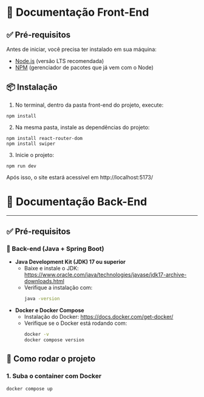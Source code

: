 # 🚗 Documentação Front-End

## ✅ Pré-requisitos

Antes de iniciar, você precisa ter instalado em sua máquina:

- [Node.js](https://nodejs.org/) (versão LTS recomendada)
- [NPM](https://www.npmjs.com/) (gerenciador de pacotes que já vem com o Node)

## 📦 Instalação

1. No terminal, dentro da pasta front-end do projeto, execute:

```
npm install
```

2. Na mesma pasta, instale as dependências do projeto:
```
npm install react-router-dom
npm install swiper
```

3. Inicie o projeto:
```
npm run dev
```

Após isso, o site estará acessível em http://localhost:5173/

# 🚗 Documentação Back-End

---

## ✅ Pré-requisitos

### 🔧 Back-end (Java + Spring Boot)
- **Java Development Kit (JDK) 17 ou superior**
  - Baixe e instale o JDK: https://www.oracle.com/java/technologies/javase/jdk17-archive-downloads.html
  - Verifique a instalação com:
    ```bash
    java -version
    ```
- **Docker e Docker Compose**
  - Instalação do Docker: https://docs.docker.com/get-docker/
  - Verifique se o Docker está rodando com:
    ```bash
    docker -v
    docker compose version
    ```

## 🚀 Como rodar o projeto

### 1. Suba o container com Docker
```bash
docker compose up

